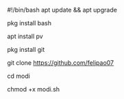 #!/bin/bash
apt update && apt upgrade

pkg install bash

apt install pv

pkg install git

git clone https://github.com/felipao07​

cd modi

chmod +x modi.sh
